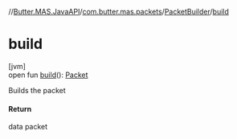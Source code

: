 //[Butter.MAS.JavaAPI](../../../index.md)/[com.butter.mas.packets](../index.md)/[PacketBuilder](index.md)/[build](build.md)

# build

[jvm]\
open fun [build](build.md)(): [Packet](../-packet/index.md)

Builds the packet

#### Return

data packet